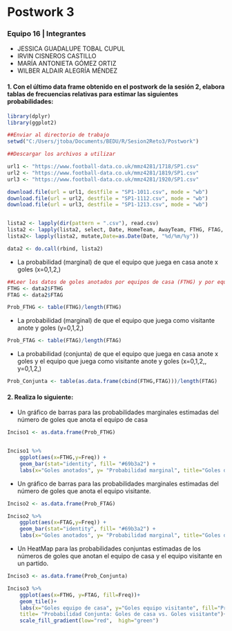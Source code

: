 # Postwork 3

### Equipo 16 | Integrantes

- JESSICA GUADALUPE TOBAL CUPUL
- IRVIN CISNEROS CASTILLO
- MARÍA ANTONIETA GÓMEZ ORTIZ
- WILBER ALDAIR ALEGRÍA MÉNDEZ

#### 1. Con el último data frame obtenido en el postwork de la sesión 2, elabora tablas de frecuencias relativas para estimar las siguientes probabilidades:
```R
library(dplyr)
library(ggplot2)

##Enviar al directorio de trabajo
setwd("C:/Users/jtoba/Documents/BEDU/R/Sesion2Reto3/Postwork")

##Descargar los archivos a utilizar

url1 <- "https://www.football-data.co.uk/mmz4281/1718/SP1.csv"
url2 <- "https://www.football-data.co.uk/mmz4281/1819/SP1.csv"
url3 <- "https://www.football-data.co.uk/mmz4281/1920/SP1.csv"

download.file(url = url1, destfile = "SP1-1011.csv", mode = "wb")
download.file(url = url2, destfile = "SP1-1112.csv", mode = "wb")
download.file(url = url3, destfile = "SP1-1213.csv", mode = "wb")


lista2 <- lapply(dir(pattern = ".csv"), read.csv)
lista2 <- lapply(lista2, select, Date, HomeTeam, AwayTeam, FTHG, FTAG, FTR) 
lista2<- lapply(lista2, mutate,Date=as.Date(Date, "%d/%m/%y"))

data2 <- do.call(rbind, lista2)
```
- La probabilidad (marginal) de que el equipo que juega en casa anote x goles (x=0,1,2,)
```R
##Leer los datos de goles anotados por equipos de casa (FTHG) y por equipos visitantes (FTAG)
FTHG <- data2$FTHG
FTAG <- data2$FTAG

Prob_FTHG <- table(FTHG)/length(FTHG)
```

- La probabilidad (marginal) de que el equipo que juega como visitante anote y goles (y=0,1,2,)
```R
Prob_FTAG <- table(FTAG)/length(FTAG)
```

- La probabilidad (conjunta) de que el equipo que juega en casa anote x goles y el equipo que juega como visitante anote y goles (x=0,1,2,, y=0,1,2,)
```R
Prob_Conjunta <- table(as.data.frame(cbind(FTHG,FTAG)))/length(FTAG)
```
#### 2. Realiza lo siguiente:
- Un gráfico de barras para las probabilidades marginales estimadas del número de goles que anota el equipo de casa
```R
Inciso1 <- as.data.frame(Prob_FTHG)


Inciso1 %>% 
    ggplot(aes(x=FTHG,y=Freq)) +
    geom_bar(stat="identity", fill= "#69b3a2") +
    labs(x="Goles anotados", y= "Probabilidad marginal", title="Goles de casa")
```
- Un gráfico de barras para las probabilidades marginales estimadas del número de goles que anota el equipo visitante.
```R
Inciso2 <- as.data.frame(Prob_FTAG)

Inciso2 %>% 
    ggplot(aes(x=FTAG,y=Freq)) +
    geom_bar(stat="identity", fill= "#69b3a2") +
    labs(x="Goles anotados", y= "Probabilidad marginal", title="Goles de visitante")
```
- Un HeatMap para las probabilidades conjuntas estimadas de los números de goles que anotan el equipo de casa y el equipo visitante en un partido.
```R
Inciso3 <- as.data.frame(Prob_Conjunta)

Inciso3 %>% 
    ggplot(aes(x=FTHG, y=FTAG, fill=Freq))+
    geom_tile()+
    labs(x="Goles equipo de casa", y="Goles equipo visitante", fill="Probabilidad", 
    title= "Probabilidad Conjunta: Goles de casa vs. Goles visitante")+
    scale_fill_gradient(low="red",  high="green")
```